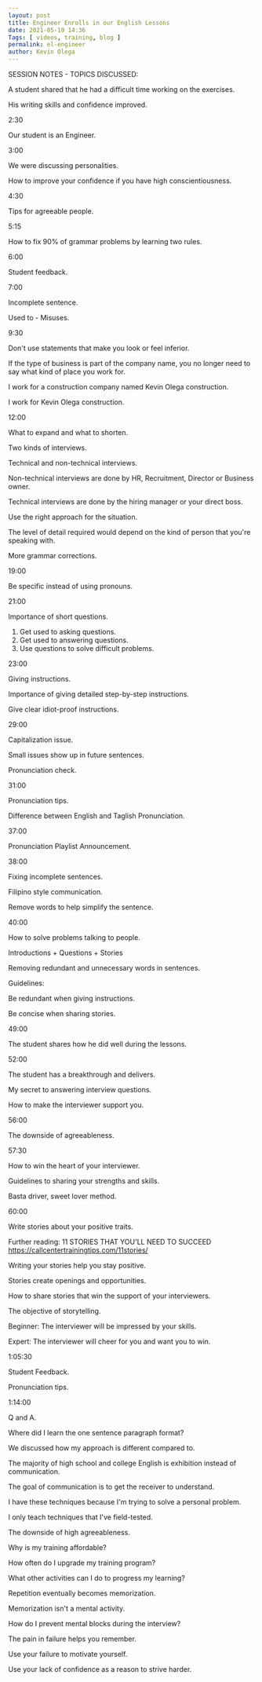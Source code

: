 ```yaml
--- 
layout: post 
title: Engineer Enrolls in our English Lessons
date: 2021-05-19 14:36
Tags: [ videos, training, blog ]
permalink: el-engineer 
author: Kevin Olega 
--- 
```

SESSION NOTES - TOPICS DISCUSSED:

A student shared that he had a difficult time working on the exercises.

His writing skills and confidence improved.

2:30

Our student is an Engineer.

3:00

We were discussing personalities.

How to improve your confidence if you have high conscientiousness.

4:30

Tips for agreeable people.

5:15

How to fix 90% of grammar problems by learning two rules.

6:00

Student feedback.

7:00

Incomplete sentence.

Used to - Misuses.

9:30

Don't use statements that make you look or feel inferior.

If the type of business is part of the company name, you no longer need to say what kind of place you work for.

I work for a construction company named Kevin Olega construction.

I work for Kevin Olega construction.


12:00

What to expand and what to shorten.

Two kinds of interviews.

Technical and non-technical interviews.

Non-technical interviews are done by HR, Recruitment, Director or Business owner.

Technical interviews are done by the hiring manager or your direct boss.

Use the right approach for the situation.

The level of detail required would depend on the kind of person that you're speaking with. 

More grammar corrections.

19:00

Be specific instead of using pronouns.

21:00

Importance of short questions.

1. Get used to asking questions.
2. Get used to answering questions.
3. Use questions to solve difficult problems.

23:00

Giving instructions.

Importance of giving detailed step-by-step instructions.

Give clear idiot-proof instructions.

29:00

Capitalization issue.

Small issues show up in future sentences.

Pronunciation check.

31:00

Pronunciation tips.

Difference between English and Taglish Pronunciation.

37:00

Pronunciation Playlist Announcement.

38:00

Fixing incomplete sentences.

Filipino style communication.

Remove words to help simplify the sentence.

40:00

How to solve problems talking to people.

Introductions + Questions + Stories

Removing redundant and unnecessary words in sentences.

Guidelines:

Be redundant when giving instructions.

Be concise when sharing stories.

49:00

The student shares how he did well during the lessons.

52:00

The student has a breakthrough and delivers.

My secret to answering interview questions.

How to make the interviewer support you.

56:00 

The downside of agreeableness.

57:30

How to win the heart of your interviewer.

Guidelines to sharing your strengths and skills.

Basta driver, sweet lover method.

60:00

Write stories about your positive traits.

Further reading: 11 STORIES THAT YOU'LL NEED TO SUCCEED
https://callcentertrainingtips.com/11stories/

Writing your stories help you stay positive.

Stories create openings and opportunities.

How to share stories that win the support of your interviewers.

The objective of storytelling.

Beginner: The interviewer will be impressed by your skills.

Expert: The interviewer will cheer for you and want you to win.

1:05:30 

Student Feedback.

Pronunciation tips.

1:14:00

Q and A.

Where did I learn the one sentence paragraph format?

We discussed how my approach is different compared to.

The majority of high school and college English is exhibition instead of communication.

The goal of communication is to get the receiver to understand.

I have these techniques because I'm trying to solve a personal problem.

I only teach techniques that I've field-tested.

The downside of high agreeableness.

Why is my training affordable?

How often do I upgrade my training program?

What other activities can I do to progress my learning?

Repetition eventually becomes memorization.

Memorization isn't a mental activity.

How do I prevent mental blocks during the interview?

The pain in failure helps you remember.

Use your failure to motivate yourself.

Use your lack of confidence as a reason to strive harder.
